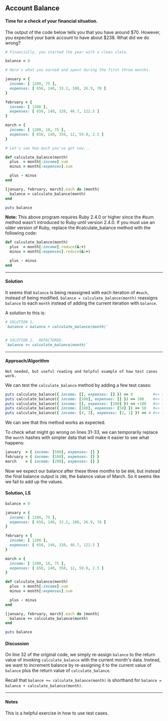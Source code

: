 ## Account Balance
#### Time for a check of your financial situation.

The output of the code below tells you that you have around $70. However, you expected your bank account to have about $238. What did we do wrong?
```ruby
# Financially, you started the year with a clean slate.

balance = 0

# Here's what you earned and spent during the first three months.

january = {
  income: [ 1200, 75 ],
  expenses: [ 650, 140, 33.2, 100, 26.9, 78 ]
}

february = {
  income: [ 1200 ],
  expenses: [ 650, 140, 320, 46.7, 122.5 ]
}

march = {
  income: [ 1200, 10, 75 ],
  expenses: [ 650, 140, 350, 12, 59.9, 2.5 ]
}

# Let's see how much you've got now...

def calculate_balance(month)
  plus  = month[:income].sum
  minus = month[:expenses].sum

  plus - minus
end

[january, february, march].each do |month|
  balance = calculate_balance(month)
end

puts balance
```
**Note:** This above program requires Ruby 2.4.0 or higher since the #sum method wasn't introduced to Ruby until version 2.4.0. If you must use an older version of Ruby, replace the #calculate_balance method with the following code:
```ruby
def calculate_balance(month)
  plus  = month[:income].reduce(&:+)
  minus = month[:expenses].reduce(&:+)

  plus - minus
end
```
___
#### Solution
It seems that `balance` is being reassigned with each iteration of `#each`, instead of being modified.  `balance = calculate_balance(month)` reassigns `balance` to each `month` instead of adding the current iteration with `balance`.

A solution to this is:
```ruby
# SOLUTION 1.
`balance = balance + calculate_balance(month)`


# SOLUTION 2.  REFACTORED.
`balance += calculate_balance(month)`
```
___
#### Approach/Algorithm
`Not needed, but useful reading and helpful example of how test cases work.`

We can test the `calculate_balance` method by adding a few test cases:

```ruby
puts calculate_balance({ income: [], expenses: [] }) == 0         #=> true
puts calculate_balance({ income: [100], expenses: [] }) == 100    #=> true
puts calculate_balance({ income: [], expenses: [100] }) == -100   #=> true
puts calculate_balance({ income: [100], expenses: [50] }) == 50   #=> true
puts calculate_balance({ income: [4, 3], expenses: [2, 1] }) == 4 #=> true
```
We can see that this method works as expected.

To check what might go wrong on lines 31-33, we can temporarily replace the `month` hashes with simpler data that will make it easier to see what happens:

```ruby
january  = { income: [500], expenses: [] }
february = { income: [100], expenses: [] }
march    = { income: [200], expenses: [] }
```
Now we expect our balance after these three months to be `800`, but instead the final balance output is `200`, the balance value of March. So it seems like we fail to add up the values.
#### Solution, LS
```ruby
balance = 0

january = {
  income: [ 1200, 75 ],
  expenses: [ 650, 140, 33.2, 100, 26.9, 78 ]
}

february = {
  income: [ 1200 ],
  expenses: [ 650, 140, 320, 46.7, 122.5 ]
}

march = {
  income: [ 1200, 10, 75 ],
  expenses: [ 650, 140, 350, 12, 59.9, 2.5 ]
}

def calculate_balance(month)
  plus  = month[:income].sum
  minus = month[:expenses].sum

  plus - minus
end

[january, february, march].each do |month|
  balance += calculate_balance(month)
end

puts balance
```
#### Discussion
On line 32 of the original code, we simply re-assign `balance` to the return value of invoking `calculate_balance` with the current month's data. Instead, we want to increment balance by re-assigning it to the current value of `balance` plus the return value of `calculate_balance`.

Recall that `balance += calculate_balance(month)` is shorthand for `balance = balance + calculate_balance(month)`.
___
#### Notes
This is a helpful exercise in how to use test cases.
